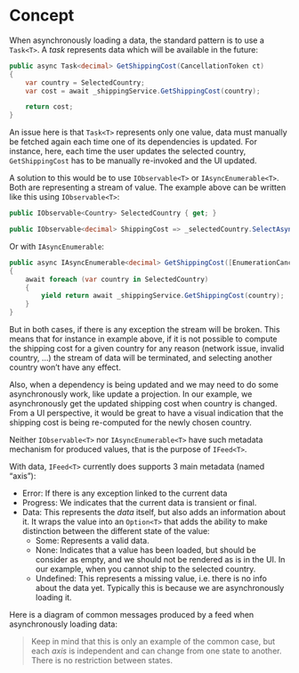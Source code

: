 # Concept

When asynchronously loading a data, the standard pattern is to use a `Task<T>`. A _task_ represents data which  will be available in the future:
```csharp
public async Task<decimal> GetShippingCost(CancellationToken ct)
{
	var country = SelectedCountry;
	var cost = await _shippingService.GetShippingCost(country);

	return cost;
}
```
An issue here is that `Task<T>` represents only one value, data must manually be fetched again each time one of its dependencies is updated. For instance, here, each time the user updates the selected country, `GetShippingCost` has to be manually re-invoked and the UI updated.

A solution to this would be to use `IObservable<T>` or `IAsyncEnumerable<T>`. Both are representing a stream of value. The example above can be written like this using `IObservable<T>`:
```csharp
public IObservable<Country> SelectedCountry { get; }

public IObservable<decimal> ShippingCost => _selectedCountry.SelectAsync(country => _shippingService.GetShippingCost(country));
```
Or with `IAsyncEnumerable`:
```csharp
public async IAsyncEnumerable<decimal> GetShippingCost([EnumerationCancellation] CancellationToken ct = default)
{
	await foreach (var country in SelectedCountry)
	{
		yield return await _shippingService.GetShippingCost(country);
	}
}
```

But in both cases, if there is any exception the stream will be broken. This means that for instance in example above, if it is not possible to compute the shipping cost for a given country for any reason (network issue, invalid country, …) the stream of data will be terminated, and selecting another country won’t have any effect.

Also, when a dependency is being updated and we may need to do some asynchronously work, like update a projection. In our example, we asynchronously get the updated shipping cost when country is changed. From a UI perspective, it would be great to have a visual indication that the shipping cost is being re-computed for the newly chosen country.

Neither `IObservable<T>` nor `IAsyncEnumerable<T>` have such metadata mechanism for produced values, that is the purpose of `IFeed<T>`.

With data, `IFeed<T>` currently does supports 3 main metadata (named “axis”):
* Error: If there is any exception linked to the current data
* Progress: We indicates that the current data is transient or final.
* Data: This represents the _data_ itself, but also adds an information about it. 
	It wraps the value into an `Option<T>` that adds the ability to make distinction between the different state of the value:
	* Some: Represents a valid data.
	* None: Indicates that a value has been loaded, but should be consider as empty, and we should not be rendered as is in the UI. In our example, when you cannot ship to the selected country.
	* Undefined: This represents a missing value, i.e. there is no info about the data yet. Typically this is because we are asynchronously loading it.

Here is a diagram of common messages produced by a feed when asynchronously loading data:


> Keep in mind that this is only an example of the common case, but each _axis_ is independent and can change from one state to another. There is no restriction between states.
